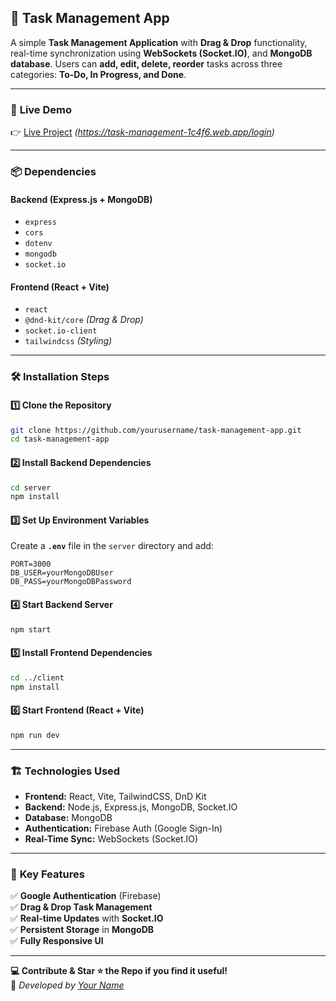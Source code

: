 ## 🚀 Task Management App  

A simple **Task Management Application** with **Drag & Drop** functionality, real-time synchronization using **WebSockets (Socket.IO)**, and **MongoDB database**. Users can **add, edit, delete, reorder** tasks across three categories: **To-Do, In Progress, and Done**.  

---

### 🔗 **Live Demo**  
👉 [Live Project](#) *(https://task-management-1c4f6.web.app/login)*  

---

### 📦 **Dependencies**  
#### **Backend (Express.js + MongoDB)**
- `express`
- `cors`
- `dotenv`
- `mongodb`
- `socket.io`

#### **Frontend (React + Vite)**
- `react`
- `@dnd-kit/core` *(Drag & Drop)*
- `socket.io-client`
- `tailwindcss` *(Styling)*

---

### 🛠 **Installation Steps**  

#### **1️⃣ Clone the Repository**  
```bash
git clone https://github.com/yourusername/task-management-app.git
cd task-management-app
```

#### **2️⃣ Install Backend Dependencies**  
```bash
cd server
npm install
```

#### **3️⃣ Set Up Environment Variables**  
Create a **`.env`** file in the `server` directory and add:  
```env
PORT=3000
DB_USER=yourMongoDBUser
DB_PASS=yourMongoDBPassword
```

#### **4️⃣ Start Backend Server**  
```bash
npm start
```

#### **5️⃣ Install Frontend Dependencies**  
```bash
cd ../client
npm install
```

#### **6️⃣ Start Frontend (React + Vite)**  
```bash
npm run dev
```

---

### 🏗 **Technologies Used**  
- **Frontend:** React, Vite, TailwindCSS, DnD Kit  
- **Backend:** Node.js, Express.js, MongoDB, Socket.IO  
- **Database:** MongoDB  
- **Authentication:** Firebase Auth (Google Sign-In)  
- **Real-Time Sync:** WebSockets (Socket.IO)  

---

### 🎯 **Key Features**  
✅ **Google Authentication** (Firebase)  
✅ **Drag & Drop Task Management**  
✅ **Real-time Updates** with **Socket.IO**  
✅ **Persistent Storage** in **MongoDB**  
✅ **Fully Responsive UI**  

---

**💻 Contribute & Star ⭐ the Repo if you find it useful!**  
📌 _Developed by [Your Name](#)_